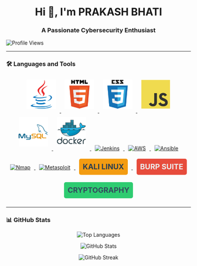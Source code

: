 <h1 align="center">Hi 👋, I'm PRAKASH BHATI</h1>
<h3 align="center">A Passionate Cybersecurity Enthusiast</h3>

<p align="left">
  <img src="https://komarev.com/ghpvc/?username=prakashbhati086&label=Profile%20views&color=0e75b6&style=flat" alt="Profile Views" />
</p>

---

### 🛠️ **Languages and Tools**

<div align="center">
  <a href="https://www.java.com" target="_blank" rel="noreferrer">
    <img src="https://raw.githubusercontent.com/devicons/devicon/master/icons/java/java-original.svg" alt="Java" width="80" height="80" style="margin: 10px;"/>
  </a>
  <a href="https://www.w3.org/html/" target="_blank" rel="noreferrer">
    <img src="https://raw.githubusercontent.com/devicons/devicon/master/icons/html5/html5-original-wordmark.svg" alt="HTML5" width="80" height="80" style="margin: 10px;"/>
  </a>
  <a href="https://www.w3schools.com/css/" target="_blank" rel="noreferrer">
    <img src="https://raw.githubusercontent.com/devicons/devicon/master/icons/css3/css3-original-wordmark.svg" alt="CSS3" width="80" height="80" style="margin: 10px;"/>
  </a>
  <a href="https://developer.mozilla.org/en-US/docs/Web/JavaScript" target="_blank" rel="noreferrer">
    <img src="https://raw.githubusercontent.com/devicons/devicon/master/icons/javascript/javascript-original.svg" alt="JavaScript" width="80" height="80" style="margin: 10px;"/>
  </a>
  <a href="https://www.mysql.com/" target="_blank" rel="noreferrer">
    <img src="https://raw.githubusercontent.com/devicons/devicon/master/icons/mysql/mysql-original-wordmark.svg" alt="MySQL" width="80" height="80" style="margin: 10px;"/>
  </a>
  <a href="https://www.docker.com/" target="_blank" rel="noreferrer">
    <img src="https://raw.githubusercontent.com/devicons/devicon/master/icons/docker/docker-original-wordmark.svg" alt="Docker" width="80" height="80" style="margin: 10px;"/>
  </a>
  <a href="https://www.jenkins.io/" target="_blank" rel="noreferrer">
    <img src="https://www.vectorlogo.zone/logos/jenkins/jenkins-icon.svg" alt="Jenkins" width="80" height="80" style="margin: 10px;"/>
  </a>
  <a href="https://aws.amazon.com/" target="_blank" rel="noreferrer">
    <img src="https://www.vectorlogo.zone/logos/amazon_aws/amazon_aws-icon.svg" alt="AWS" width="80" height="80" style="margin: 10px;"/>
  </a>
  <a href="https://www.ansible.com/" target="_blank" rel="noreferrer">
    <img src="https://www.vectorlogo.zone/logos/ansible/ansible-icon.svg" alt="Ansible" width="80" height="80" style="margin: 10px;"/>
  </a>

  <!-- Cybersecurity Tools with text-based CSS logos -->
  <a href="https://nmap.org/" target="_blank" rel="noreferrer">
    <img src="https://www.kali.org/tools/nmap/images/nmap-logo.svg" alt="Nmap" width="80" height="80" style="margin: 10px;"/>
  </a>
  <a href="https://www.metasploit.com/" target="_blank" rel="noreferrer">
    <img src="https://img.icons8.com/?size=100&id=PW0ChfedZvTh&format=png&color=000000" alt="Metasploit" width="80" height="80" style="margin: 10px;"/>
  </a>
  
  <!-- Kali Linux - Text-based CSS styling -->
  <a href="https://www.kali.org/" target="_blank" rel="noreferrer">
    <span style="font-size: 20px; font-weight: bold; color: #2c3e50; text-transform: uppercase; text-decoration: none; padding: 10px; background-color: #f39c12; border-radius: 5px; margin: 10px; display: inline-block; transition: all 0.3s ease;">
      Kali Linux
    </span>
  </a>

  <!-- Burp Suite - Text-based CSS styling -->
  <a href="https://portswigger.net/burp" target="_blank" rel="noreferrer">
    <span style="font-size: 20px; font-weight: bold; color: #ecf0f1; background-color: #e74c3c; padding: 10px; border-radius: 5px; margin: 10px; text-transform: uppercase; text-decoration: none; display: inline-block; transition: all 0.3s ease;">
      Burp Suite
    </span>
  </a>
  
  <!-- Cryptography - Text-based CSS styling -->
  <a href="https://cryptography.io/en/latest/" target="_blank" rel="noreferrer">
    <span style="font-size: 20px; font-weight: bold; color: #34495e; background-color: #2ecc71; padding: 10px; border-radius: 5px; margin: 10px; text-transform: uppercase; text-decoration: none; display: inline-block; transition: all 0.3s ease;">
      Cryptography
    </span>
  </a>
</div>

---

### 📊 **GitHub Stats**

<p align="center">
  <img src="https://github-readme-stats.vercel.app/api/top-langs?username=prakashbhati086&show_icons=true&locale=en&layout=compact" alt="Top Languages" />
</p>

<p align="center">
  <img src="https://github-readme-stats.vercel.app/api?username=prakashbhati086&show_icons=true&locale=en" alt="GitHub Stats" />
</p>

<p align="center">
  <img src="https://github-readme-streak-stats.herokuapp.com/?user=prakashbhati086&" alt="GitHub Streak" />
</p>
